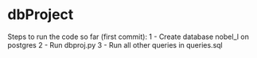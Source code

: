 # dbProject


Steps to run the code so far (first commit):
1 - Create database nobel_l on postgres
2 - Run dbproj.py
3 - Run all other queries in queries.sql
